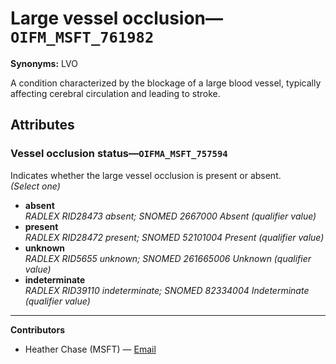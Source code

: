 # Large vessel occlusion—`OIFM_MSFT_761982`

**Synonyms:** LVO

A condition characterized by the blockage of a large blood vessel, typically affecting cerebral circulation and leading to stroke.

## Attributes

### Vessel occlusion status—`OIFMA_MSFT_757594`

Indicates whether the large vessel occlusion is present or absent.  
*(Select one)*

- **absent**  
_RADLEX RID28473 absent; SNOMED 2667000 Absent (qualifier value)_
- **present**  
_RADLEX RID28472 present; SNOMED 52101004 Present (qualifier value)_
- **unknown**  
_RADLEX RID5655 unknown; SNOMED 261665006 Unknown (qualifier value)_
- **indeterminate**  
_RADLEX RID39110 indeterminate; SNOMED 82334004 Indeterminate (qualifier value)_

---

**Contributors**

- Heather Chase (MSFT) — [Email](mailto:heatherchase@microsoft.com)